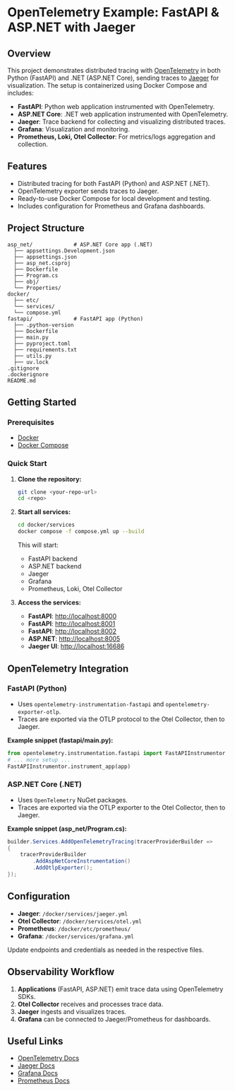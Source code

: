 # OpenTelemetry Example: FastAPI & ASP.NET with Jaeger

## Overview

This project demonstrates distributed tracing with [OpenTelemetry](https://opentelemetry.io/) in both Python (FastAPI) and .NET (ASP.NET Core), sending traces to [Jaeger](https://www.jaegertracing.io/) for visualization. The setup is containerized using Docker Compose and includes:
- **FastAPI**: Python web application instrumented with OpenTelemetry.
- **ASP.NET Core**: .NET web application instrumented with OpenTelemetry.
- **Jaeger**: Trace backend for collecting and visualizing distributed traces.
- **Grafana**: Visualization and monitoring.
- **Prometheus, Loki, Otel Collector**: For metrics/logs aggregation and collection.

## Features

- Distributed tracing for both FastAPI (Python) and ASP.NET (.NET).
- OpenTelemetry exporter sends traces to Jaeger.
- Ready-to-use Docker Compose for local development and testing.
- Includes configuration for Prometheus and Grafana dashboards.

## Project Structure

```
asp_net/             # ASP.NET Core app (.NET)
  ├── appsettings.Development.json
  ├── appsettings.json
  ├── asp_net.csproj
  ├── Dockerfile
  ├── Program.cs
  ├── obj/
  └── Properties/
docker/
  ├── etc/
  └── services/
  └── compose.yml
fastapi/             # FastAPI app (Python)
  ├── .python-version
  ├── Dockerfile
  ├── main.py
  ├── pyproject.toml
  ├── requirements.txt
  ├── utils.py
  ├── uv.lock
.gitignore
.dockerignore
README.md
```

## Getting Started

### Prerequisites

- [Docker](https://www.docker.com/get-started)
- [Docker Compose](https://docs.docker.com/compose/)

### Quick Start

1. **Clone the repository:**

   ```bash
   git clone <your-repo-url>
   cd <repo>
   ```

2. **Start all services:**

   ```bash
   cd docker/services
   docker compose -f compose.yml up --build
   ```

   This will start:
   - FastAPI backend
   - ASP.NET backend
   - Jaeger
   - Grafana
   - Prometheus, Loki, Otel Collector

3. **Access the services:**
   - **FastAPI**: [http://localhost:8000](http://localhost:8000)
   - **FastAPI**: [http://localhost:8001](http://localhost:8001)
   - **FastAPI**: [http://localhost:8002](http://localhost:8002)
   - **ASP.NET**: [http://localhost:8005](http://localhost:8005)
   - **Jaeger UI**: [http://localhost:16686](http://localhost:16686)

## OpenTelemetry Integration

### FastAPI (Python)

- Uses `opentelemetry-instrumentation-fastapi` and `opentelemetry-exporter-otlp`.
- Traces are exported via the OTLP protocol to the Otel Collector, then to Jaeger.

**Example snippet (fastapi/main.py):**
```python
from opentelemetry.instrumentation.fastapi import FastAPIInstrumentor
# ... more setup ...
FastAPIInstrumentor.instrument_app(app)
```

### ASP.NET Core (.NET)

- Uses `OpenTelemetry` NuGet packages.
- Traces are exported via the OTLP exporter to the Otel Collector, then to Jaeger.

**Example snippet (asp_net/Program.cs):**
```csharp
builder.Services.AddOpenTelemetryTracing(tracerProviderBuilder =>
{
    tracerProviderBuilder
        .AddAspNetCoreInstrumentation()
        .AddOtlpExporter();
});
```

## Configuration

- **Jaeger**: `/docker/services/jaeger.yml`
- **Otel Collector**: `/docker/services/otel.yml`
- **Prometheus**: `/docker/etc/prometheus/`
- **Grafana**: `/docker/services/grafana.yml`

Update endpoints and credentials as needed in the respective files.

## Observability Workflow

1. **Applications** (FastAPI, ASP.NET) emit trace data using OpenTelemetry SDKs.
2. **Otel Collector** receives and processes trace data.
3. **Jaeger** ingests and visualizes traces.
4. **Grafana** can be connected to Jaeger/Prometheus for dashboards.

## Useful Links

- [OpenTelemetry Docs](https://opentelemetry.io/docs/)
- [Jaeger Docs](https://www.jaegertracing.io/docs/)
- [Grafana Docs](https://grafana.com/docs/)
- [Prometheus Docs](https://prometheus.io/docs/)